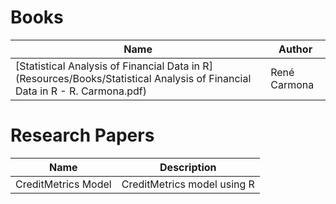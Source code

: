 # Books
| Name | Author |
| --- | --- |
| [Statistical Analysis of Financial Data in R](Resources/Books/Statistical  Analysis of Financial Data in R - R. Carmona.pdf) | René Carmona |


# Research Papers
| Name | Description |
| --- | --- |
| CreditMetrics Model  | CreditMetrics model using R |
